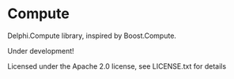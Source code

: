 Compute
=======

Delphi.Compute library, inspired by Boost.Compute.

Under development!

Licensed under the Apache 2.0 license, see LICENSE.txt for details

